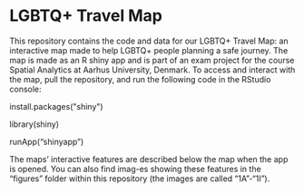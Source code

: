 # LGBTQ+ Travel Map
This repository contains the code and data for our LGBTQ+ Travel Map: an interactive map made to help LGBTQ+ people planning a safe journey. The map is made as an R shiny app and is part of an exam project for the course Spatial Analytics at Aarhus University, Denmark.
To access and interact with the map, pull the repository, and run the following code in the RStudio console: 

install.packages("shiny") 

library(shiny)

runApp(“shinyapp”)

The maps’ interactive features are described below the map when the app is opened. You can also find imag-es showing these features in the “figures” folder within this repository (the images are called “1A”-“1I”).

